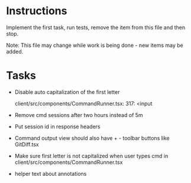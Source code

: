 # Instructions

Implement the first task, run tests, remove the item from this file and then stop.

Note: This file may change while work is being done - new items may be added.

# Tasks

- Disable auto capitalization of the first letter
  
  client/src/components/CommandRunner.tsx:
  317:             <input

- Remove cmd sessions after two hours instead of 5m

- Put session id in response headers

- Command output view should also have + - toolbar buttons like GitDiff.tsx

- Make sure first letter is not capitalized when user types cmd in client/src/components/CommandRunner.tsx

- helper text about annotations
